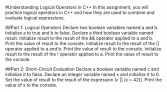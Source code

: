#Understanding Logical Operators in C++
In this assignment, you will practice logical operators in C++ and how they are used to combine and evaluate logical expressions.

##Part 1: Logical Operators
Declare two boolean variables named a and b.
Initialize a to true and b to false.
Declare a third boolean variable named result.
Initialize result to the result of the && operator applied to a and b.
Print the value of result to the console.
Initialize result to the result of the || operator applied to a and b.
Print the value of result to the console.
Initialize result to the result of the ! operator applied to a.
Print the value of result to the console.

##Part 2: Short-Circuit Evaluation
Declare a boolean variable named c and initialize it to false.
Declare an integer variable named x and initialize it to 0.
Set the value of result to the result of the expression (c || (x = 42)).
Print the value of x to the console.
